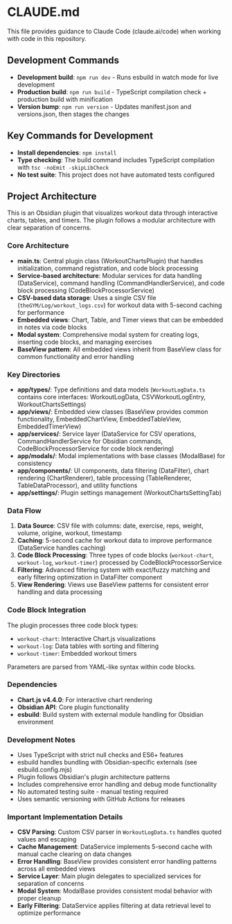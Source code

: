 # CLAUDE.md

This file provides guidance to Claude Code (claude.ai/code) when working with code in this repository.

## Development Commands

- **Development build**: `npm run dev` - Runs esbuild in watch mode for live development
- **Production build**: `npm run build` - TypeScript compilation check + production build with minification
- **Version bump**: `npm run version` - Updates manifest.json and versions.json, then stages the changes

## Key Commands for Development

- **Install dependencies**: `npm install`
- **Type checking**: The build command includes TypeScript compilation with `tsc -noEmit -skipLibCheck`
- **No test suite**: This project does not have automated tests configured

## Project Architecture

This is an Obsidian plugin that visualizes workout data through interactive charts, tables, and timers. The plugin follows a modular architecture with clear separation of concerns.

### Core Architecture

- **main.ts**: Central plugin class (WorkoutChartsPlugin) that handles initialization, command registration, and code block processing
- **Service-based architecture**: Modular services for data handling (DataService), command handling (CommandHandlerService), and code block processing (CodeBlockProcessorService)
- **CSV-based data storage**: Uses a single CSV file (`theGYM/Log/workout_logs.csv`) for workout data with 5-second caching for performance
- **Embedded views**: Chart, Table, and Timer views that can be embedded in notes via code blocks
- **Modal system**: Comprehensive modal system for creating logs, inserting code blocks, and managing exercises
- **BaseView pattern**: All embedded views inherit from BaseView class for common functionality and error handling

### Key Directories

- **app/types/**: Type definitions and data models (`WorkoutLogData.ts` contains core interfaces: WorkoutLogData, CSVWorkoutLogEntry, WorkoutChartsSettings)
- **app/views/**: Embedded view classes (BaseView provides common functionality, EmbeddedChartView, EmbeddedTableView, EmbeddedTimerView)
- **app/services/**: Service layer (DataService for CSV operations, CommandHandlerService for Obsidian commands, CodeBlockProcessorService for code block rendering)
- **app/modals/**: Modal implementations with base classes (ModalBase) for consistency
- **app/components/**: UI components, data filtering (DataFilter), chart rendering (ChartRenderer), table processing (TableRenderer, TableDataProcessor), and utility functions
- **app/settings/**: Plugin settings management (WorkoutChartsSettingTab)

### Data Flow

1. **Data Source**: CSV file with columns: date, exercise, reps, weight, volume, origine, workout, timestamp
2. **Caching**: 5-second cache for workout data to improve performance (DataService handles caching)
3. **Code Block Processing**: Three types of code blocks (`workout-chart`, `workout-log`, `workout-timer`) processed by CodeBlockProcessorService
4. **Filtering**: Advanced filtering system with exact/fuzzy matching and early filtering optimization in DataFilter component
5. **View Rendering**: Views use BaseView patterns for consistent error handling and data processing

### Code Block Integration

The plugin processes three code block types:
- `workout-chart`: Interactive Chart.js visualizations
- `workout-log`: Data tables with sorting and filtering
- `workout-timer`: Embedded workout timers

Parameters are parsed from YAML-like syntax within code blocks.

### Dependencies

- **Chart.js v4.4.0**: For interactive chart rendering
- **Obsidian API**: Core plugin functionality
- **esbuild**: Build system with external module handling for Obsidian environment

### Development Notes

- Uses TypeScript with strict null checks and ES6+ features
- esbuild handles bundling with Obsidian-specific externals (see esbuild.config.mjs)
- Plugin follows Obsidian's plugin architecture patterns
- Includes comprehensive error handling and debug mode functionality
- No automated testing suite - manual testing required
- Uses semantic versioning with GitHub Actions for releases

### Important Implementation Details

- **CSV Parsing**: Custom CSV parser in `WorkoutLogData.ts` handles quoted values and escaping
- **Cache Management**: DataService implements 5-second cache with manual cache clearing on data changes
- **Error Handling**: BaseView provides consistent error handling patterns across all embedded views
- **Service Layer**: Main plugin delegates to specialized services for separation of concerns
- **Modal System**: ModalBase provides consistent modal behavior with proper cleanup
- **Early Filtering**: DataService applies filtering at data retrieval level to optimize performance